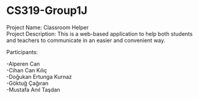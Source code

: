 # CS319-Group1J

Project Name: Classroom Helper<br />
Project Description: This is a web-based application to help both students and teachers to communicate in an easier and convenient way.

Participants:

-Alperen Can <br />-Cihan Can Kılıç <br />-Doğukan Ertunga Kurnaz <br />-Göktuğ Çağıran <br />-Mustafa Anıl Taşdan 
